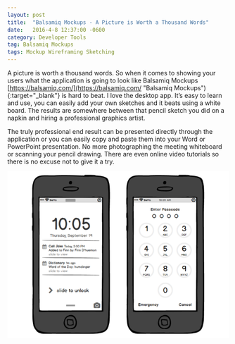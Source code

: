 ```yaml
---
layout: post
title:  "Balsamiq Mockups - A Picture is Worth a Thousand Words"
date:   2016-4-8 12:37:00 -0600
category: Developer Tools
tag: Balsamiq Mockups
tags: Mockup Wireframing Sketching
---
```


A picture is worth a thousand words. So when it comes to showing your users what the application is going to look like Balsamiq Mockups [https://balsamiq.com/](https://balsamiq.com/ "Balsamiq Mockups"){:target="_blank"} is hard to beat. I love the desktop app. It’s easy to learn and use, you can easily add your own sketches and it beats using a white board. The results are somewhere between that pencil sketch you did on a napkin and hiring a professional graphics artist.

The truly professional end result can be presented directly through the application or you can easily copy and paste them into your Word or PowerPoint presentation. No more photographing the meeting whiteboard or scanning your pencil drawing. There are even online video tutorials so there is no excuse not to give it a try.

![Image](/assets/images/iphone-sketch.png "Balsamiq Mockups - IPhone Sketch")
